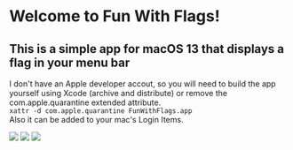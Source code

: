 #  Welcome to Fun With Flags! 

## This is a simple app for macOS 13 that displays a flag in your menu bar  

I don't have an Apple developer accout, so you will need to build the app yourself using Xcode (archive and distribute) or remove the com.apple.quarantine extended attribute.  
`xattr -d com.apple.quarantine FunWithFlags.app`  
Also it can be added to your mac's Login Items.

![](https://github.com/paultheman/Unix-like-commands-list/assets/38941045/223ad566-9724-464c-982f-a5dab5310501)
![](https://github.com/paultheman/Unix-like-commands-list/assets/38941045/98a1eea9-f7e0-4240-85e5-198515ddb131)
![](https://github.com/paultheman/Unix-like-commands-list/assets/38941045/d23872c6-e9cf-47ee-9aae-974cf7b1c43a)

